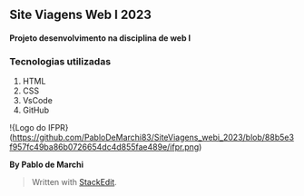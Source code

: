 ## Site Viagens Web I 2023
#### Projeto desenvolvimento na disciplina de web I

### Tecnologias utilizadas

1. HTML
2. CSS
3. VsCode
4. GitHub

!{Logo do IFPR}(https://github.com/PabloDeMarchi83/SiteViagens_webi_2023/blob/88b5e3f957fc49ba86b0726654dc4d855fae489e/ifpr.png)

**By Pablo de Marchi**


> Written with [StackEdit](https://stackedit.io/).
